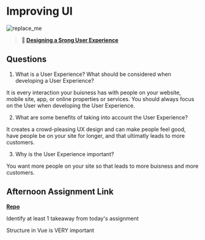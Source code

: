 # Improving UI

![replace_me](https://codeworks.blob.core.windows.net/public/assets/img/illustrations/placeholder.svg)

> **📖 [Designing a Srong User Experience](https://codeworksacademy.com/fs-student-guide/resources/wk7/03-Creating-Good-UX)**

## Questions

1. What is a User Experience? What should be considered when developing a User Experience?

It is every interaction your buisness has with people on your website, mobile site, app, or online properties or services. You should always focus on the User when developing the User Experience. 

2. What are some benefits of taking into account the User Experience?

It creates a crowd-pleasing UX design and can make people feel good, have people be on your site for longer, and that ultimatly leads to more customers.

3. Why is the User Experience important?

You want more people on your site so that leads to more buisness and more customers. 

## Afternoon Assignment Link

**[Repo](https://github.com/kyleem20/planIt)**

Identify at least 1 takeaway from today's assignment

Structure in Vue is VERY important

